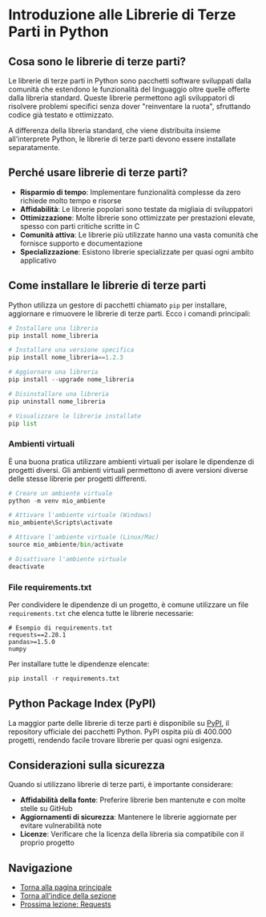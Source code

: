 # Introduzione alle Librerie di Terze Parti in Python

## Cosa sono le librerie di terze parti?

Le librerie di terze parti in Python sono pacchetti software sviluppati dalla comunità che estendono le funzionalità del linguaggio oltre quelle offerte dalla libreria standard. Queste librerie permettono agli sviluppatori di risolvere problemi specifici senza dover "reinventare la ruota", sfruttando codice già testato e ottimizzato.

A differenza della libreria standard, che viene distribuita insieme all'interprete Python, le librerie di terze parti devono essere installate separatamente.

## Perché usare librerie di terze parti?

- **Risparmio di tempo**: Implementare funzionalità complesse da zero richiede molto tempo e risorse
- **Affidabilità**: Le librerie popolari sono testate da migliaia di sviluppatori
- **Ottimizzazione**: Molte librerie sono ottimizzate per prestazioni elevate, spesso con parti critiche scritte in C
- **Comunità attiva**: Le librerie più utilizzate hanno una vasta comunità che fornisce supporto e documentazione
- **Specializzazione**: Esistono librerie specializzate per quasi ogni ambito applicativo

## Come installare le librerie di terze parti

Python utilizza un gestore di pacchetti chiamato `pip` per installare, aggiornare e rimuovere le librerie di terze parti. Ecco i comandi principali:

```python
# Installare una libreria
pip install nome_libreria

# Installare una versione specifica
pip install nome_libreria==1.2.3

# Aggiornare una libreria
pip install --upgrade nome_libreria

# Disinstallare una libreria
pip uninstall nome_libreria

# Visualizzare le librerie installate
pip list
```

### Ambienti virtuali

È una buona pratica utilizzare ambienti virtuali per isolare le dipendenze di progetti diversi. Gli ambienti virtuali permettono di avere versioni diverse delle stesse librerie per progetti differenti.

```python
# Creare un ambiente virtuale
python -m venv mio_ambiente

# Attivare l'ambiente virtuale (Windows)
mio_ambiente\Scripts\activate

# Attivare l'ambiente virtuale (Linux/Mac)
source mio_ambiente/bin/activate

# Disattivare l'ambiente virtuale
deactivate
```

### File requirements.txt

Per condividere le dipendenze di un progetto, è comune utilizzare un file `requirements.txt` che elenca tutte le librerie necessarie:

```
# Esempio di requirements.txt
requests==2.28.1
pandas>=1.5.0
numpy
```

Per installare tutte le dipendenze elencate:

```python
pip install -r requirements.txt
```

## Python Package Index (PyPI)

La maggior parte delle librerie di terze parti è disponibile su [PyPI](https://pypi.org/), il repository ufficiale dei pacchetti Python. PyPI ospita più di 400.000 progetti, rendendo facile trovare librerie per quasi ogni esigenza.

## Considerazioni sulla sicurezza

Quando si utilizzano librerie di terze parti, è importante considerare:

- **Affidabilità della fonte**: Preferire librerie ben mantenute e con molte stelle su GitHub
- **Aggiornamenti di sicurezza**: Mantenere le librerie aggiornate per evitare vulnerabilità note
- **Licenze**: Verificare che la licenza della libreria sia compatibile con il proprio progetto

## Navigazione

- [Torna alla pagina principale](../../README.md)
- [Torna all'indice della sezione](../README.md)
- [Prossima lezione: Requests](./02-requests.md)